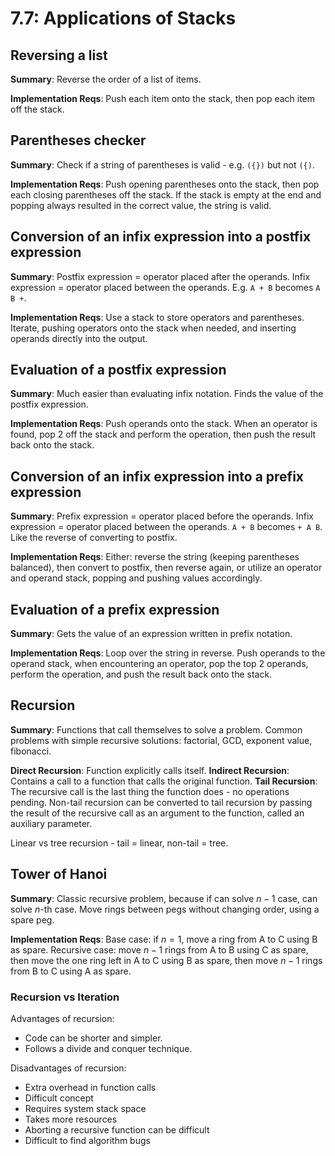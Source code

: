 # 7.7: Applications of Stacks

## Reversing a list

**Summary**: Reverse the order of a list of items.

**Implementation Reqs**: Push each item onto the stack, then pop each item off the stack.

## Parentheses checker

**Summary**: Check if a string of parentheses is valid - e.g. `({})` but not `({)`.

**Implementation Reqs**: Push opening parentheses onto the stack, then pop each closing parentheses off the stack. If the stack is empty at the end and popping always resulted in the correct value, the string is valid.

## Conversion of an infix expression into a postfix expression

**Summary**: Postfix expression = operator placed after the operands. Infix expression = operator placed between the operands. E.g. `A + B` becomes `A B +`.

**Implementation Reqs**: Use a stack to store operators and parentheses. Iterate, pushing operators onto the stack when needed, and inserting operands directly into the output.

## Evaluation of a postfix expression

**Summary**: Much easier than evaluating infix notation. Finds the value of the postfix expression.

**Implementation Reqs**: Push operands onto the stack. When an operator is found, pop 2 off the stack and perform the operation, then push the result back onto the stack.

## Conversion of an infix expression into a prefix expression

**Summary**: Prefix expression = operator placed before the operands. Infix expression = operator placed between the operands. `A + B` becomes `+ A B`. Like the reverse of converting to postfix.

**Implementation Reqs**: Either: reverse the string (keeping parentheses balanced), then convert to postfix, then reverse again, or utilize an operator and operand stack, popping and pushing values accordingly.

## Evaluation of a prefix expression

**Summary**: Gets the value of an expression written in prefix notation.

**Implementation Reqs**: Loop over the string in reverse. Push operands to the operand stack, when encountering an operator, pop the top 2 operands, perform the operation, and push the result back onto the stack.

## Recursion

**Summary**: Functions that call themselves to solve a problem. Common problems with simple recursive solutions: factorial, GCD, exponent value, fibonacci.

**Direct Recursion**: Function explicitly calls itself.
**Indirect Recursion**: Contains a call to a function that calls the original function.
**Tail Recursion**: The recursive call is the last thing the function does - no operations pending. Non-tail recursion can be converted to tail recursion by passing the result of the recursive call as an argument to the function, called an auxiliary parameter.

Linear vs tree recursion - tail = linear, non-tail = tree.

## Tower of Hanoi

**Summary**: Classic recursive problem, because if can solve $n-1$ case, can solve $n$-th case. Move rings between pegs without changing order, using a spare peg.

**Implementation Reqs**: Base case: if $n=1$, move a ring from A to C using B as spare. Recursive case:
move $n-1$ rings from A to B using C as spare, then move the one ring left in A to C using B as spare, then move $n-1$ rings from B to C using A as spare.

### Recursion vs Iteration

Advantages of recursion:

-   Code can be shorter and simpler.
-   Follows a divide and conquer technique.

Disadvantages of recursion:

-   Extra overhead in function calls
-   Difficult concept
-   Requires system stack space
-   Takes more resources
-   Aborting a recursive function can be difficult
-   Difficult to find algorithm bugs
